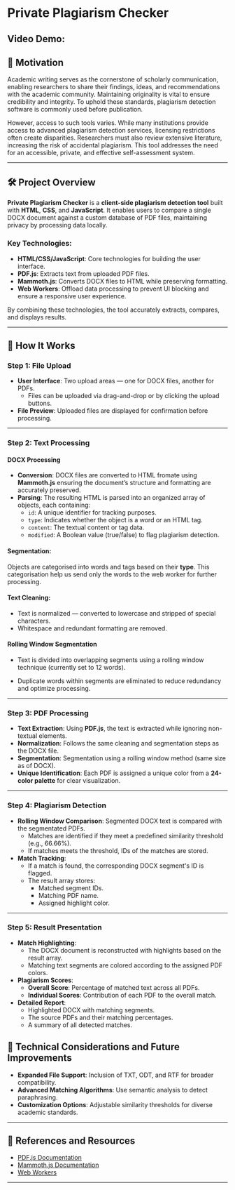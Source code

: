 # Private Plagiarism Checker

## Video Demo:

## 🔎 Motivation

Academic writing serves as the cornerstone of scholarly communication, enabling researchers to share their findings, ideas, and recommendations with the academic community. Maintaining originality is vital to ensure credibility and integrity. To uphold these standards, plagiarism detection software is commonly used before publication.

However, access to such tools varies. While many institutions provide access to advanced plagiarism detection services, licensing restrictions often create disparities. Researchers must also review extensive literature, increasing the risk of accidental plagiarism. This tool addresses the need for an accessible, private, and effective self-assessment system.

---

## 🛠️ Project Overview

**Private Plagiarism Checker** is a **client-side plagiarism detection tool** built with **HTML**, **CSS**, and **JavaScript**. It enables users to compare a single DOCX document against a custom database of PDF files, maintaining privacy by processing data locally.

### Key Technologies:

- **HTML/CSS/JavaScript**: Core technologies for building the user interface.
- **PDF.js**: Extracts text from uploaded PDF files.
- **Mammoth.js**: Converts DOCX files to HTML while preserving formatting.
- **Web Workers**: Offload data processing to prevent UI blocking and ensure a responsive user experience.

By combining these technologies, the tool accurately extracts, compares, and displays results.

---

## 📝 How It Works

### **Step 1: File Upload**

- **User Interface**: Two upload areas — one for DOCX files, another for PDFs.
  - Files can be uploaded via drag-and-drop or by clicking the upload buttons.
- **File Preview**: Uploaded files are displayed for confirmation before processing.

---

### **Step 2: Text Processing**

#### **DOCX Processing**

- **Conversion**: DOCX files are converted to HTML fromate using **Mammoth.js** ensuring the document’s structure and formatting are accurately preserved.
- **Parsing**: The resulting HTML is parsed into an organized array of objects, each containing:
  - `id`: A unique identifier for tracking purposes.
  - `type`: Indicates whether the object is a word or an HTML tag.
  - `content`: The textual content or tag data.
  - `modified`: A Boolean value (true/false) to flag plagiarism detection.

#### **Segmentation**:

Objects are categorised into words and tags based on their **type**. This categorisation help us send only the words to the web worker for further processing.

#### **Text Cleaning:**

- Text is normalized — converted to lowercase and stripped of special characters.
- Whitespace and redundant formatting are removed.

#### **Rolling Window Segmentation**

- Text is divided into overlapping segments using a rolling window technique (currently set to 12 words).

- Duplicate words within segments are eliminated to reduce redundancy and optimize processing.

---

### **Step 3: PDF Processing**

- **Text Extraction**: Using **PDF.js**, the text is extracted while ignoring non-textual elements.
- **Normalization**: Follows the same cleaning and segmentation steps as the DOCX file.
- **Segmentation**: Segmentation using a rolling window method (same size as of DOCX).
- **Unique Identification**: Each PDF is assigned a unique color from a **24-color palette** for clear visualization.

---

### **Step 4: Plagiarism Detection**

- **Rolling Window Comparison**: Segmented DOCX text is compared with the segmentated PDFs.
  - Matches are identified if they meet a predefined similarity threshold (e.g., 66.66%).
  - If matches meets the threshold, IDs of the matches are stored.
- **Match Tracking**:
  - If a match is found, the corresponding DOCX segment's ID is flagged.
  - The result array stores:
    - Matched segment IDs.
    - Matching PDF name.
    - Assigned highlight color.

---

### **Step 5: Result Presentation**

- **Match Highlighting**:
  - The DOCX document is reconstructed with highlights based on the result array.
  - Matching text segments are colored according to the assigned PDF colors.
- **Plagiarism Scores**:
  - **Overall Score**: Percentage of matched text across all PDFs.
  - **Individual Scores**: Contribution of each PDF to the overall match.
- **Detailed Report**:
  - Highlighted DOCX with matching segments.
  - The source PDFs and their matching percentages.
  - A summary of all detected matches.

## 🔧 Technical Considerations and Future Improvements

- **Expanded File Support**: Inclusion of TXT, ODT, and RTF for broader compatibility.
- **Advanced Matching Algorithms**: Use semantic analysis to detect paraphrasing.
- **Customization Options**: Adjustable similarity thresholds for diverse academic standards.

---

## 🔗 References and Resources

- [PDF.js Documentation](https://mozilla.github.io/pdf.js/)
- [Mammoth.js Documentation](https://github.com/mwilliamson/mammoth.js)
- [Web Workers](https://developer.mozilla.org/en-US/docs/Web/API/Web_Workers_API)

---
